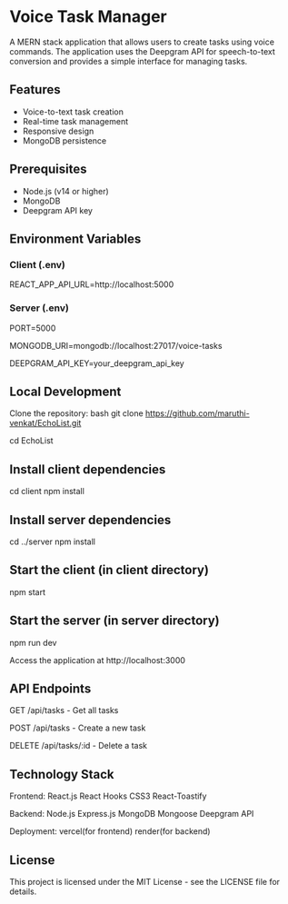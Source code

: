 # Voice Task Manager

A MERN stack application that allows users to create tasks using voice commands. The application uses the Deepgram API for speech-to-text conversion and provides a simple interface for managing tasks.

## Features

- Voice-to-text task creation
- Real-time task management
- Responsive design
- MongoDB persistence

## Prerequisites

- Node.js (v14 or higher)
- MongoDB
- Deepgram API key

## Environment Variables

### Client (.env)
REACT_APP_API_URL=http://localhost:5000

### Server (.env)
PORT=5000 

MONGODB_URI=mongodb://localhost:27017/voice-tasks 

DEEPGRAM_API_KEY=your_deepgram_api_key


## Local Development

Clone the repository:
bash
git clone https://github.com/maruthi-venkat/EchoList.git

cd EchoList

## Install client dependencies
cd client
npm install

## Install server dependencies
cd ../server
npm install

## Start the client (in client directory)
npm start

## Start the server (in server directory)
npm run dev

Access the application at http://localhost:3000

## API Endpoints
GET /api/tasks - Get all tasks

POST /api/tasks - Create a new task

DELETE /api/tasks/:id - Delete a task

## Technology Stack

Frontend:
React.js
React Hooks
CSS3
React-Toastify

Backend:
Node.js
Express.js
MongoDB
Mongoose
Deepgram API

Deployment:
vercel(for frontend)
render(for backend)

## License
This project is licensed under the MIT License - see the LICENSE file for details.
